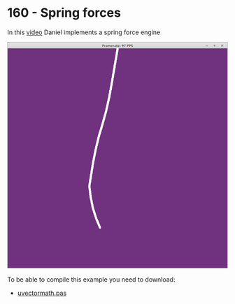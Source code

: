# 160 - Spring forces

In this [video](https://www.youtube.com/watch?v=Rr-5HiXquhw) Daniel implements a spring force engine

![](preview.png)


To be able to compile this example you need to download:

- [uvectormath.pas](https://github.com/PascalCorpsman/Examples/blob/master/data_control/uvectormath.pas)
